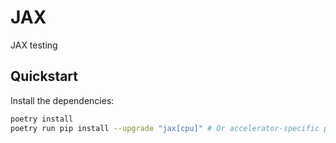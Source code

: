 # JAX

JAX testing

## Quickstart

Install the dependencies:

```bash
poetry install
poetry run pip install --upgrade "jax[cpu]" # Or accelerator-specific package
```
